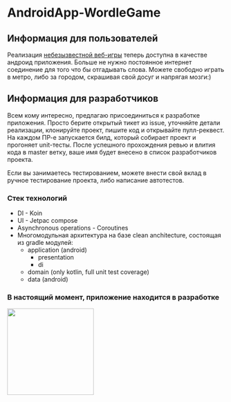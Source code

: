 # AndroidApp-WordleGame

## Информация для пользователей
Реализация [небезызвестной веб-игры](https://ru.wikipedia.org/wiki/Wordle) теперь доступна в качестве андроид приложения. Больше не нужно постоянное интернет соединение для того что бы отгадывать слова. Можете свободно играть в метро, либо за городом, скрашивая свой досуг и напрягая мозги:)

## Информация для разработчиков
Всем кому интересно, предлагаю присоединиться к разработке приложения. Просто берите открытый тикет из issue, уточняйте детали реализации, клонируйте проект, пишите код и открывайте пулл-реквест. На каждом ПР-е запускается билд, который собирает проект и прогоняет unit-тесты. После успешного прохождения ревью и влития кода в master ветку, ваше имя будет внесено в список разработчиков проекта.

Если вы занимаетесь тестированием, можете внести свой вклад в ручное тестирование проекта, либо написание автотестов. 

### Стек технологий 
* DI - Koin
* UI - Jetpac compose
* Asynchronous operations - Coroutines
* Многомодульная архитектура на базе clean anchitecture, состоящая из gradle модулей:
  * application (android)
    * presentation
    * di
  * domain (only kotlin, full unit test coverage)
  * data (android)

### В настоящий момент, приложение находится в разработке

<img src="https://user-images.githubusercontent.com/38836366/159764991-d625f0b4-f797-4c85-a254-e2a23f20a0f7.jpg" width="200" >
